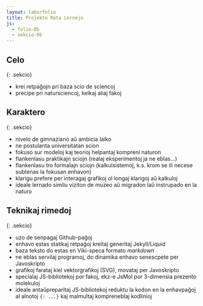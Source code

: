 ```yaml
---
layout: laborfolio
title: Projekto Reta Lernejo
js:
  - folio-0b
  - sekcio-0b
---
```


## Celo
{: .sekcio}

- krei retpaĝojn pri baza scio de sciencoj
- precipe pri natursciencoj, kelkaj aliaj fakoj

## Karaktero
{: .sekcio}

- nivelo de gimnaziano aŭ ambicia laiko
- ne postulanta universitatan scion
- fokuso sur modeloj kaj teorioj helpantaj kompreni naturon
- flankenlasu praktikajn sciojn (realaj eksperimentoj ja ne eblas...)
- flankenlasu tro formalajn sciojn (kalkulsistemoj, k.s. krom se ili necese subtenas la fokusan enhavon)
- klarigu prefere per interagaj grafikoj ol longaj klarigoj aŭ kalkuloj
- ideale lernado similu viziton de muzeo aŭ migradon laŭ instrupado en la naturo

## Teknikaj rimedoj
{: .sekcio}

- uzo de senpagaj Github-paĝoj
- enhavo estas statikaj retpaĝoj kreitaj generitaj Jekyll/Liquid
- baza teksto do estas en Viki-speca formato *markdown*
- ne eblas servilaj programoj, do dinamika enhavo senescpete per Javoskripto
- grafikoj farataj kiel vektorgrafikoj (SVG), movataj per Javoskripto
- specialaj JS-bibliotekoj por fakoj, ekz-e JsMol por 3-dimensia prezento molekuloj
- ideale antaŭpreparitaj JS-bibliotekoj reduktu la kodon en la enhavpaĝoj al alnotoj `{: ...}` kaj malmultaj kompreneblaj kodlinioj
